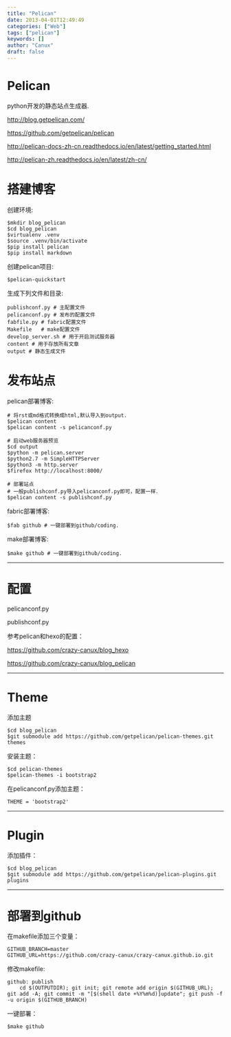 ```yaml
---
title: "Pelican"
date: 2013-04-01T12:49:49
categories: ["Web"]
tags: ["pelican"]
keywords: []
author: "Canux"
draft: false
---
```


# Pelican

python开发的静态站点生成器.

<http://blog.getpelican.com/>

<https://github.com/getpelican/pelican>

<http://pelican-docs-zh-cn.readthedocs.io/en/latest/getting_started.html>

<http://pelican-zh.readthedocs.io/en/latest/zh-cn/>

# 搭建博客

创建环境:

    $mkdir blog_pelican
    $cd blog_pelican
    $virtualenv .venv
    $source .venv/bin/activate
    $pip install pelican
    $pip install markdown

创建pelican项目:

    $pelican-quickstart

生成下列文件和目录:

    publishconf.py # 主配置文件
    pelicanconf.py # 发布的配置文件
    fabfile.py # fabric配置文件
    Makefile   # make配置文件
    develop_server.sh # 用于开启测试服务器
    content # 用于存放所有文章
    output # 静态生成文件

# 发布站点

pelican部署博客:

    # 将rst或md格式转换成html,默认导入到output.
    $pelican content
    $pelican content -s pelicanconf.py

    # 启动web服务器预览
    $cd output
    $python -m pelican.server
    $python2.7 -m SimpleHTTPServer
    $python3 -m http.server
    $firefox http://localhost:8000/

    # 部署站点
    # 一般publishconf.py导入pelicanconf.py即可，配置一样．
    $pelican content -s publishconf.py

fabric部署博客:

    $fab github # 一键部署到github/coding.

make部署博客:

    $make github # 一键部署到github/coding.

***

# 配置

pelicanconf.py

publishconf.py

参考pelican和hexo的配置：

<https://github.com/crazy-canux/blog_hexo>

<https://github.com/crazy-canux/blog_pelican>

***

# Theme

添加主题

    $cd blog_pelican
    $git submodule add https://github.com/getpelican/pelican-themes.git themes

安装主题：

    $cd pelican-themes
    $pelican-themes -i bootstrap2

在pelicanconf.py添加主题：

    THEME = 'bootstrap2'

***

# Plugin

添加插件：

    $cd blog_pelican
    $git submodule add https://github.com/getpelican/pelican-plugins.git plugins

***

# 部署到github

在makefile添加三个变量：

    GITHUB_BRANCH=master
    GITHUB_URL=https://github.com/crazy-canux/crazy-canux.github.io.git

修改makefile:

    github: publish
        cd $(OUTPUTDIR); git init; git remote add origin $(GITHUB_URL); git add -A; git commit -m "[$(shell date +%Y%m%d)]update"; git push -f -u origin $(GITHUB_BRANCH)

一键部署：

    $make github
